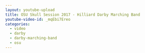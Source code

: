 ```yaml
---
layout: youtube-upload
title: OSU Skull Session 2017 - Hilliard Darby Marching Band
youtube-video-id: _mqEbi7Ereo
categories:
  - video
  - darby
  - darby-marching-band
  - osu
---
```


